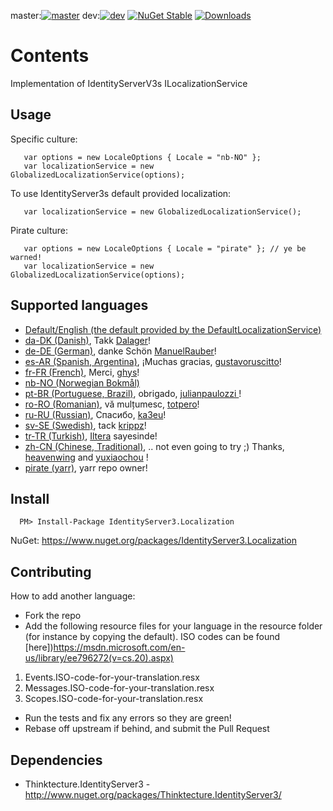 ﻿master:[![master](https://ci.appveyor.com/api/projects/status/63g2yulmxod35vd1/branch/master?svg=true)](https://ci.appveyor.com/project/JohnKorsnes/identityserver3-contrib-localization/branch/master)
dev:[![dev](https://ci.appveyor.com/api/projects/status/63g2yulmxod35vd1/branch/dev?svg=true)](https://ci.appveyor.com/project/JohnKorsnes/identityserver3-contrib-localization/branch/dev)
[![NuGet Stable](http://img.shields.io/nuget/v/IdentityServer3.Localization.svg?style=flat)](https://www.nuget.org/packages/IdentityServer3.Localization/)
[![Downloads](https://img.shields.io/nuget/dt/IdentityServer3.Localization.svg)](https://www.nuget.org/packages/IdentityServer3.Localization/)

# Contents

Implementation of IdentityServerV3s ILocalizationService


## Usage

Specific culture:
```
   var options = new LocaleOptions { Locale = "nb-NO" };
   var localizationService = new GlobalizedLocalizationService(options);
```

To use IdentityServer3s default provided localization:
```
   var localizationService = new GlobalizedLocalizationService();
```

Pirate culture:
```
   var options = new LocaleOptions { Locale = "pirate" }; // ye be warned!
   var localizationService = new GlobalizedLocalizationService(options);
```


## Supported languages
 * [Default/English (the default provided by the DefaultLocalizationService)](http://johnkors.github.io/IdentityServer3.Contrib.Localization/#/Default)
 * [da-DK (Danish)](http://johnkors.github.io/IdentityServer3.Contrib.Localization/#/da-DK), Takk [Dalager](https://github.com/Dalager)!  
 * [de-DE (German)](http://johnkors.github.io/IdentityServer3.Contrib.Localization/#/de-DE), danke Schön [ManuelRauber](https://github.com/ManuelRauber)!
 * [es-AR (Spanish, Argentina)](http://johnkors.github.io/IdentityServer3.Contrib.Localization/#/es-AR), ¡Muchas gracias, [gustavoruscitto](https://github.com/gustavoruscitto)!
 * [fr-FR (French)](http://johnkors.github.io/IdentityServer3.Contrib.Localization/#/fr-FR), Merci, [ghys](https://github.com/ghys)!
 * [nb-NO (Norwegian Bokmål)](http://johnkors.github.io/IdentityServer3.Contrib.Localization/#/nb-NO)
 * [pt-BR (Portuguese, Brazil)](http://johnkors.github.io/IdentityServer3.Contrib.Localization/#/ro-RO), obrigado, [julianpaulozzi ](https://github.com/julianpaulozzi)!
 * [ro-RO (Romanian)](http://johnkors.github.io/IdentityServer3.Contrib.Localization/#/ro-RO), vă mulțumesc, [totpero](https://github.com/totpero)!
 * [ru-RU (Russian)](http://johnkors.github.io/IdentityServer3.Contrib.Localization/#/ru-RU), Спасибо, [ka3eu](https://github.com/ka3eu)!
 * [sv-SE (Swedish)](http://johnkors.github.io/IdentityServer3.Contrib.Localization/#/de-DE), tack [krippz](https://github.com/krippz)!
 * [tr-TR (Turkish)](http://johnkors.github.io/IdentityServer3.Contrib.Localization/#/tr-TR), [Iltera](https://github.com/iltera) sayesinde!
 * [zh-CN (Chinese, Traditional)](http://johnkors.github.io/IdentityServer3.Contrib.Localization/#/zh-CN), .. not even going to try ;) Thanks, [heavenwing](https://github.com/heavenwing) and [yuxiaochou](https://github.com/yuxiaochou) !
 * [pirate (yarr)](http://johnkors.github.io/IdentityServer3.Contrib.Localization/#/pirate), yarr repo owner!

## Install

```
  PM> Install-Package IdentityServer3.Localization
```

NuGet:
https://www.nuget.org/packages/IdentityServer3.Localization


## Contributing

How to add another language:

 * Fork the repo
 * Add the following resource files for your language in the resource folder (for instance by copying the default). ISO codes can be found [here])https://msdn.microsoft.com/en-us/library/ee796272(v=cs.20).aspx)

  1. Events.ISO-code-for-your-translation.resx
  2. Messages.ISO-code-for-your-translation.resx
   3. Scopes.ISO-code-for-your-translation.resx

 * Run the tests and fix any errors so they are green!
 * Rebase off upstream if behind, and submit the Pull Request




## Dependencies

 * Thinktecture.IdentityServer3 - http://www.nuget.org/packages/Thinktecture.IdentityServer3/
